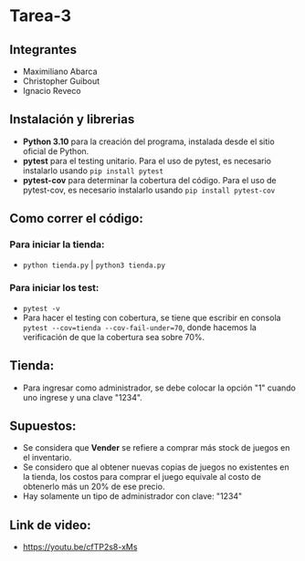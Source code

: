 # Tarea-3

## Integrantes
- Maximiliano Abarca
- Christopher Guibout
- Ignacio Reveco 

## Instalación y librerias
- **Python 3.10** para la creación del programa, instalada desde el sitio oficial de Python.
- **pytest** para el testing unitario. Para el uso de pytest, es necesario instalarlo usando ```pip install pytest```
- **pytest-cov** para determinar la cobertura del código. Para el uso de pytest-cov, es necesario instalarlo usando ```pip install pytest-cov```
## Como correr el código:
### Para iniciar la tienda:
- ```python tienda.py``` |  ```python3 tienda.py```
### Para iniciar los test:
- ```pytest -v```
- Para hacer el testing con cobertura, se tiene que escribir en consola ```pytest --cov=tienda --cov-fail-under=70```, donde hacemos la verificación de que la cobertura sea sobre 70%.
## Tienda:
- Para ingresar como administrador, se debe colocar la opción "1" cuando uno ingrese y una clave "1234".
## Supuestos:
- Se considera que **Vender** se refiere a comprar más stock de juegos en el inventario.
- Se considero que al obtener nuevas copias de juegos no existentes en la tienda, los costos para comprar el juego equivale al costo de obtenerlo más un 20% de ese precio.
- Hay solamente un tipo de administrador con clave: "1234"

## Link de video:
- https://youtu.be/cfTP2s8-xMs
